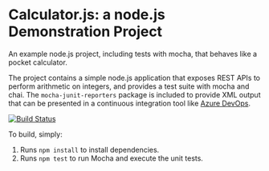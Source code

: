 Calculator.js: a node.js Demonstration Project
==============================================
An example node.js project, including tests with mocha, that behaves like
a pocket calculator.

The project contains a simple node.js application that exposes REST APIs
to perform arithmetic on integers, and provides a test suite with mocha
and chai.  The `mocha-junit-reporters` package is included to provide XML
output that can be presented in a continuous integration tool like
[Azure DevOps](https://azure.com/devops).

[![Build Status](https://dev.azure.com/AZ4002408AC/Parts%20Unlimited/_apis/build/status/AZ4002408AC.calculator?branchName=refs%2Fpull%2F1%2Fmerge)](https://dev.azure.com/AZ4002408AC/Parts%20Unlimited/_build/latest?definitionId=3&branchName=refs%2Fpull%2F1%2Fmerge)

To build, simply:

1. Runs `npm install` to install dependencies.
2. Runs `npm test` to run Mocha and execute the unit tests.

